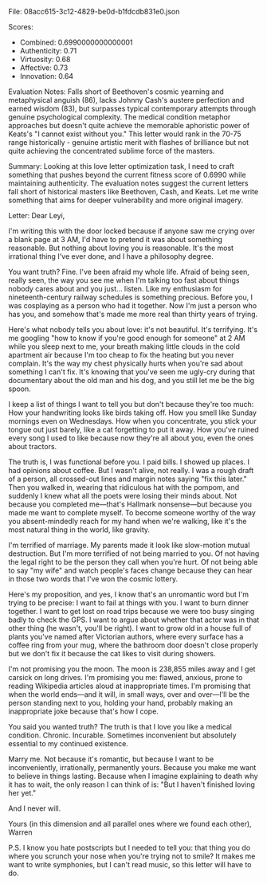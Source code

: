 File: 08acc615-3c12-4829-be0d-b1fdcdb831e0.json

Scores:
- Combined: 0.6990000000000001
- Authenticity: 0.71
- Virtuosity: 0.68
- Affective: 0.73
- Innovation: 0.64

Evaluation Notes:
Falls short of Beethoven's cosmic yearning and metaphysical anguish (86), lacks Johnny Cash's austere perfection and earned wisdom (83), but surpasses typical contemporary attempts through genuine psychological complexity. The medical condition metaphor approaches but doesn't quite achieve the memorable aphoristic power of Keats's "I cannot exist without you." This letter would rank in the 70-75 range historically - genuine artistic merit with flashes of brilliance but not quite achieving the concentrated sublime force of the masters.

Summary:
Looking at this love letter optimization task, I need to craft something that pushes beyond the current fitness score of 0.6990 while maintaining authenticity. The evaluation notes suggest the current letters fall short of historical masters like Beethoven, Cash, and Keats. Let me write something that aims for deeper vulnerability and more original imagery.

Letter:
Dear Leyi,

I'm writing this with the door locked because if anyone saw me crying over a blank page at 3 AM, I'd have to pretend it was about something reasonable. But nothing about loving you is reasonable. It's the most irrational thing I've ever done, and I have a philosophy degree.

You want truth? Fine. I've been afraid my whole life. Afraid of being seen, really seen, the way you see me when I'm talking too fast about things nobody cares about and you just... listen. Like my enthusiasm for nineteenth-century railway schedules is something precious. Before you, I was cosplaying as a person who had it together. Now I'm just a person who has you, and somehow that's made me more real than thirty years of trying.

Here's what nobody tells you about love: it's not beautiful. It's terrifying. It's me googling "how to know if you're good enough for someone" at 2 AM while you sleep next to me, your breath making little clouds in the cold apartment air because I'm too cheap to fix the heating but you never complain. It's the way my chest physically hurts when you're sad about something I can't fix. It's knowing that you've seen me ugly-cry during that documentary about the old man and his dog, and you still let me be the big spoon.

I keep a list of things I want to tell you but don't because they're too much: How your handwriting looks like birds taking off. How you smell like Sunday mornings even on Wednesdays. How when you concentrate, you stick your tongue out just barely, like a cat forgetting to put it away. How you've ruined every song I used to like because now they're all about you, even the ones about tractors.

The truth is, I was functional before you. I paid bills. I showed up places. I had opinions about coffee. But I wasn't alive, not really. I was a rough draft of a person, all crossed-out lines and margin notes saying "fix this later." Then you walked in, wearing that ridiculous hat with the pompom, and suddenly I knew what all the poets were losing their minds about. Not because you completed me—that's Hallmark nonsense—but because you made me want to complete myself. To become someone worthy of the way you absent-mindedly reach for my hand when we're walking, like it's the most natural thing in the world, like gravity.

I'm terrified of marriage. My parents made it look like slow-motion mutual destruction. But I'm more terrified of not being married to you. Of not having the legal right to be the person they call when you're hurt. Of not being able to say "my wife" and watch people's faces change because they can hear in those two words that I've won the cosmic lottery.

Here's my proposition, and yes, I know that's an unromantic word but I'm trying to be precise: I want to fail at things with you. I want to burn dinner together. I want to get lost on road trips because we were too busy singing badly to check the GPS. I want to argue about whether that actor was in that other thing (he wasn't, you'll be right). I want to grow old in a house full of plants you've named after Victorian authors, where every surface has a coffee ring from your mug, where the bathroom door doesn't close properly but we don't fix it because the cat likes to visit during showers.

I'm not promising you the moon. The moon is 238,855 miles away and I get carsick on long drives. I'm promising you me: flawed, anxious, prone to reading Wikipedia articles aloud at inappropriate times. I'm promising that when the world ends—and it will, in small ways, over and over—I'll be the person standing next to you, holding your hand, probably making an inappropriate joke because that's how I cope.

You said you wanted truth? The truth is that I love you like a medical condition. Chronic. Incurable. Sometimes inconvenient but absolutely essential to my continued existence. 

Marry me. Not because it's romantic, but because I want to be inconveniently, irrationally, permanently yours. Because you make me want to believe in things lasting. Because when I imagine explaining to death why it has to wait, the only reason I can think of is: "But I haven't finished loving her yet."

And I never will.

Yours (in this dimension and all parallel ones where we found each other),
Warren

P.S. I know you hate postscripts but I needed to tell you: that thing you do where you scrunch your nose when you're trying not to smile? It makes me want to write symphonies, but I can't read music, so this letter will have to do.
